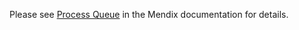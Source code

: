 Please see [Process Queue](https://docs.mendix.com/appstore/modules/process-queue/) in the Mendix documentation for details.
